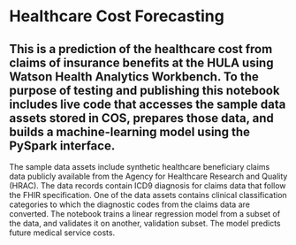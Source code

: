 # Healthcare Cost Forecasting 
This is a prediction of the healthcare cost from claims of insurance benefits at the HULA using Watson Health Analytics Workbench. To the purpose of testing and publishing this notebook includes live code that accesses the sample data assets stored in COS, prepares those data, and builds a machine-learning model using the PySpark interface. 
---
The sample data assets include synthetic healthcare beneficiary claims data publicly available from the Agency for Healthcare Research and Quality (HRAC). The data records contain ICD9 diagnosis for claims data that follow the FHIR specification. One of the data assets contains clinical classification categories to which the diagnostic codes from the claims data are converted. The notebook trains a linear regression model from a subset of the data, and validates it on another, validation subset. The model predicts future medical service costs. 
